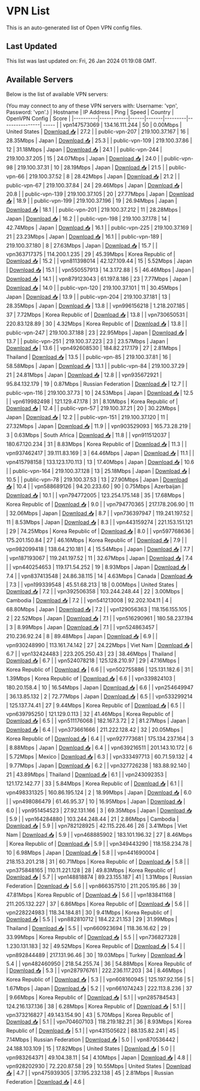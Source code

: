 # VPN List

This is an auto-generated list of Open VPN config files.

## Last Updated

This list was last updated on: Fri, 26 Jan 2024 01:19:08 GMT.

## Available Servers

Below is the list of available VPN servers:

(You may connect to any of these VPN servers with: Username: 'vpn', Password: 'vpn'.)
| Hostname | IP Address | Ping | Speed | Country | OpenVPN Config | Score |
|----------|------------|------|-------|---------|----------------| ----- |
| vpn147573069 | 134.16.111.244 | 50 | 0.00Mbps | United States | [Download 📥](./configs/server_0_US.ovpn) | 27.2 |
| public-vpn-207 | 219.100.37.167 | 16 | 28.35Mbps | Japan | [Download 📥](./configs/server_1_JP.ovpn) | 25.3 |
| public-vpn-109 | 219.100.37.86 | 12 | 31.18Mbps | Japan | [Download 📥](./configs/server_2_JP.ovpn) | 24.1 |
| public-vpn-244 | 219.100.37.205 | 15 | 24.07Mbps | Japan | [Download 📥](./configs/server_3_JP.ovpn) | 24.0 |
| public-vpn-98 | 219.100.37.31 | 10 | 28.19Mbps | Japan | [Download 📥](./configs/server_4_JP.ovpn) | 21.5 |
| public-vpn-66 | 219.100.37.52 | 8 | 28.42Mbps | Japan | [Download 📥](./configs/server_5_JP.ovpn) | 21.2 |
| public-vpn-67 | 219.100.37.84 | 24 | 29.46Mbps | Japan | [Download 📥](./configs/server_6_JP.ovpn) | 20.8 |
| public-vpn-139 | 219.100.37.105 | 20 | 27.77Mbps | Japan | [Download 📥](./configs/server_7_JP.ovpn) | 18.9 |
| public-vpn-199 | 219.100.37.196 | 19 | 26.94Mbps | Japan | [Download 📥](./configs/server_8_JP.ovpn) | 18.1 |
| public-vpn-201 | 219.100.37.212 | 11 | 28.28Mbps | Japan | [Download 📥](./configs/server_9_JP.ovpn) | 16.2 |
| public-vpn-198 | 219.100.37.178 | 14 | 42.74Mbps | Japan | [Download 📥](./configs/server_10_JP.ovpn) | 16.1 |
| public-vpn-225 | 219.100.37.169 | 21 | 23.23Mbps | Japan | [Download 📥](./configs/server_11_JP.ovpn) | 16.1 |
| public-vpn-189 | 219.100.37.180 | 8 | 27.63Mbps | Japan | [Download 📥](./configs/server_12_JP.ovpn) | 15.7 |
| vpn363717375 | 114.200.1.235 | 29 | 45.39Mbps | Korea Republic of | [Download 📥](./configs/server_13_KR.ovpn) | 15.2 |
| vpn811398014 | 42.127.109.44 | 15 | 5.52Mbps | Japan | [Download 📥](./configs/server_14_JP.ovpn) | 15.1 |
| vpn550557913 | 14.3.172.88 | 5 | 46.46Mbps | Japan | [Download 📥](./configs/server_15_JP.ovpn) | 14.1 |
| vpn879123043 | 61.197.8.186 | 23 | 7.77Mbps | Japan | [Download 📥](./configs/server_16_JP.ovpn) | 14.0 |
| public-vpn-120 | 219.100.37.101 | 11 | 30.45Mbps | Japan | [Download 📥](./configs/server_17_JP.ovpn) | 13.9 |
| public-vpn-204 | 219.100.37.181 | 13 | 28.35Mbps | Japan | [Download 📥](./configs/server_18_JP.ovpn) | 13.8 |
| vpn996156218 | 1.218.207.185 | 37 | 7.72Mbps | Korea Republic of | [Download 📥](./configs/server_19_KR.ovpn) | 13.8 |
| vpn730650531 | 220.83.128.89 | 30 | 4.32Mbps | Korea Republic of | [Download 📥](./configs/server_20_KR.ovpn) | 13.8 |
| public-vpn-247 | 219.100.37.188 | 23 | 22.95Mbps | Japan | [Download 📥](./configs/server_21_JP.ovpn) | 13.7 |
| public-vpn-251 | 219.100.37.223 | 23 | 23.57Mbps | Japan | [Download 📥](./configs/server_22_JP.ovpn) | 13.6 |
| vpn492608530 | 184.82.217.179 | 27 | 2.81Mbps | Thailand | [Download 📥](./configs/server_23_TH.ovpn) | 13.5 |
| public-vpn-85 | 219.100.37.81 | 16 | 58.58Mbps | Japan | [Download 📥](./configs/server_24_JP.ovpn) | 13.1 |
| public-vpn-84 | 219.100.37.29 | 21 | 24.81Mbps | Japan | [Download 📥](./configs/server_25_JP.ovpn) | 12.8 |
| vpn935672921 | 95.84.132.179 | 19 | 0.87Mbps | Russian Federation | [Download 📥](./configs/server_26_RU.ovpn) | 12.7 |
| public-vpn-116 | 219.100.37.73 | 10 | 24.53Mbps | Japan | [Download 📥](./configs/server_27_JP.ovpn) | 12.5 |
| vpn619982498 | 121.129.47.178 | 31 | 8.10Mbps | Korea Republic of | [Download 📥](./configs/server_28_KR.ovpn) | 12.4 |
| public-vpn-57 | 219.100.37.21 | 20 | 30.22Mbps | Japan | [Download 📥](./configs/server_29_JP.ovpn) | 12.2 |
| public-vpn-151 | 219.100.37.120 | 11 | 27.32Mbps | Japan | [Download 📥](./configs/server_30_JP.ovpn) | 11.9 |
| vpn903529093 | 165.73.28.219 | 3 | 0.63Mbps | South Africa | [Download 📥](./configs/server_31_ZA.ovpn) | 11.8 |
| vpn911512037 | 180.67.120.234 | 31 | 8.83Mbps | Korea Republic of | [Download 📥](./configs/server_32_KR.ovpn) | 11.3 |
| vpn937462417 | 39.111.83.169 | 3 | 64.46Mbps | Japan | [Download 📥](./configs/server_33_JP.ovpn) | 11.1 |
| vpn415798158 | 133.123.170.113 | 13 | 17.40Mbps | Japan | [Download 📥](./configs/server_34_JP.ovpn) | 10.6 |
| public-vpn-164 | 219.100.37.128 | 13 | 25.18Mbps | Japan | [Download 📥](./configs/server_35_JP.ovpn) | 10.5 |
| public-vpn-78 | 219.100.37.53 | 13 | 27.90Mbps | Japan | [Download 📥](./configs/server_36_JP.ovpn) | 10.4 |
| vpn588689126 | 94.20.233.60 | 90 | 0.75Mbps | Azerbaijan | [Download 📥](./configs/server_37_AZ.ovpn) | 10.1 |
| vpn794772005 | 123.254.175.148 | 35 | 17.68Mbps | Korea Republic of | [Download 📥](./configs/server_38_KR.ovpn) | 9.0 |
| vpn794770365 | 217.178.206.90 | 11 | 32.06Mbps | Japan | [Download 📥](./configs/server_39_JP.ovpn) | 8.7 |
| vpn736397947 | 119.241.197.52 | 11 | 8.53Mbps | Japan | [Download 📥](./configs/server_40_JP.ovpn) | 8.3 |
| vpn443159274 | 221.153.151.121 | 29 | 74.25Mbps | Korea Republic of | [Download 📥](./configs/server_41_KR.ovpn) | 8.0 |
| vpn597768636 | 175.201.150.84 | 27 | 46.16Mbps | Korea Republic of | [Download 📥](./configs/server_42_KR.ovpn) | 7.9 |
| vpn982099418 | 138.64.210.181 | 4 | 15.54Mbps | Japan | [Download 📥](./configs/server_43_JP.ovpn) | 7.7 |
| vpn187193067 | 119.241.197.52 | 11 | 32.67Mbps | Japan | [Download 📥](./configs/server_44_JP.ovpn) | 7.4 |
| vpn440254653 | 119.171.54.252 | 19 | 8.93Mbps | Japan | [Download 📥](./configs/server_45_JP.ovpn) | 7.4 |
| vpn837413548 | 24.86.38.115 | 14 | 4.63Mbps | Canada | [Download 📥](./configs/server_46_CA.ovpn) | 7.3 |
| vpn199339548 | 45.51.68.213 | 18 | 0.00Mbps | United States | [Download 📥](./configs/server_47_US.ovpn) | 7.2 |
| vpn392506358 | 103.244.248.44 | 22 | 3.00Mbps | Cambodia | [Download 📥](./configs/server_48_KH.ovpn) | 7.2 |
| vpn541213008 | 92.202.104.11 | 4 | 68.80Mbps | Japan | [Download 📥](./configs/server_49_JP.ovpn) | 7.2 |
| vpn129056363 | 118.156.155.105 | 2 | 22.52Mbps | Japan | [Download 📥](./configs/server_50_JP.ovpn) | 7.1 |
| vpn516290961 | 180.58.237.194 | 3 | 8.99Mbps | Japan | [Download 📥](./configs/server_51_JP.ovpn) | 7.1 |
| vpn524863457 | 210.236.92.24 | 8 | 89.48Mbps | Japan | [Download 📥](./configs/server_52_JP.ovpn) | 6.9 |
| vpn930248990 | 113.161.74.142 | 27 | 24.22Mbps | Viet Nam | [Download 📥](./configs/server_53_VN.ovpn) | 6.7 |
| vpn132424483 | 223.205.250.43 | 23 | 38.46Mbps | Thailand | [Download 📥](./configs/server_54_TH.ovpn) | 6.7 |
| vpn524078218 | 125.128.210.97 | 29 | 47.16Mbps | Korea Republic of | [Download 📥](./configs/server_55_KR.ovpn) | 6.6 |
| vpn502755886 | 125.131.182.6 | 31 | 1.39Mbps | Korea Republic of | [Download 📥](./configs/server_56_KR.ovpn) | 6.6 |
| vpn339824103 | 180.20.158.4 | 10 | 16.54Mbps | Japan | [Download 📥](./configs/server_57_JP.ovpn) | 6.6 |
| vpn254649947 | 36.13.85.132 | 2 | 72.77Mbps | Japan | [Download 📥](./configs/server_58_JP.ovpn) | 6.5 |
| vpn533299214 | 125.137.74.41 | 27 | 9.44Mbps | Korea Republic of | [Download 📥](./configs/server_59_KR.ovpn) | 6.5 |
| vpn639795250 | 121.129.0.113 | 32 | 41.46Mbps | Korea Republic of | [Download 📥](./configs/server_60_KR.ovpn) | 6.5 |
| vpn511176068 | 182.167.3.72 | 2 | 81.27Mbps | Japan | [Download 📥](./configs/server_61_JP.ovpn) | 6.4 |
| vpn373661666 | 211.222.128.42 | 32 | 20.05Mbps | Korea Republic of | [Download 📥](./configs/server_62_KR.ovpn) | 6.4 |
| vpn927773681 | 175.134.237.164 | 3 | 8.88Mbps | Japan | [Download 📥](./configs/server_63_JP.ovpn) | 6.4 |
| vpn639216511 | 201.143.10.172 | 6 | 5.72Mbps | Mexico | [Download 📥](./configs/server_64_MX.ovpn) | 6.3 |
| vpn333497713 | 60.71.59.132 | 4 | 9.77Mbps | Japan | [Download 📥](./configs/server_65_JP.ovpn) | 6.2 |
| vpn327726238 | 183.88.92.140 | 21 | 43.89Mbps | Thailand | [Download 📥](./configs/server_66_TH.ovpn) | 6.1 |
| vpn243092353 | 121.172.142.77 | 33 | 5.84Mbps | Korea Republic of | [Download 📥](./configs/server_67_KR.ovpn) | 6.1 |
| vpn498331325 | 160.86.195.124 | 2 | 18.99Mbps | Japan | [Download 📥](./configs/server_68_JP.ovpn) | 6.0 |
| vpn498086479 | 61.46.95.37 | 10 | 16.95Mbps | Japan | [Download 📥](./configs/server_69_JP.ovpn) | 6.0 |
| vpn951454523 | 27.92.131.166 | 3 | 69.35Mbps | Japan | [Download 📥](./configs/server_70_JP.ovpn) | 5.9 |
| vpn164284880 | 103.244.248.44 | 21 | 2.86Mbps | Cambodia | [Download 📥](./configs/server_71_KH.ovpn) | 5.9 |
| vpn782128925 | 42.115.226.46 | 26 | 3.41Mbps | Viet Nam | [Download 📥](./configs/server_72_VN.ovpn) | 5.9 |
| vpn468885902 | 183.101.196.32 | 27 | 8.46Mbps | Korea Republic of | [Download 📥](./configs/server_73_KR.ovpn) | 5.9 |
| vpn349443290 | 118.158.234.78 | 10 | 6.98Mbps | Japan | [Download 📥](./configs/server_74_JP.ovpn) | 5.8 |
| vpn441690004 | 218.153.201.218 | 31 | 60.71Mbps | Korea Republic of | [Download 📥](./configs/server_75_KR.ovpn) | 5.8 |
| vpn375848165 | 110.11.221.128 | 28 | 49.83Mbps | Korea Republic of | [Download 📥](./configs/server_76_KR.ovpn) | 5.7 |
| vpn148818874 | 89.23.155.187 | 41 | 1.31Mbps | Russian Federation | [Download 📥](./configs/server_77_RU.ovpn) | 5.6 |
| vpn866357510 | 211.205.195.86 | 39 | 47.81Mbps | Korea Republic of | [Download 📥](./configs/server_78_KR.ovpn) | 5.6 |
| vpn183841168 | 211.205.132.227 | 37 | 6.86Mbps | Korea Republic of | [Download 📥](./configs/server_79_KR.ovpn) | 5.6 |
| vpn228224983 | 118.34.184.81 | 30 | 9.41Mbps | Korea Republic of | [Download 📥](./configs/server_80_KR.ovpn) | 5.5 |
| vpn882810712 | 184.22.21.153 | 29 | 31.99Mbps | Thailand | [Download 📥](./configs/server_81_TH.ovpn) | 5.5 |
| vpn660923694 | 118.36.16.62 | 29 | 33.99Mbps | Korea Republic of | [Download 📥](./configs/server_82_KR.ovpn) | 5.5 |
| vpn736827328 | 1.230.131.183 | 32 | 49.52Mbps | Korea Republic of | [Download 📥](./configs/server_83_KR.ovpn) | 5.4 |
| vpn892844489 | 217.131.96.46 | 30 | 19.03Mbps | Turkey | [Download 📥](./configs/server_84_TR.ovpn) | 5.4 |
| vpn482460950 | 218.54.255.74 | 36 | 54.88Mbps | Korea Republic of | [Download 📥](./configs/server_85_KR.ovpn) | 5.3 |
| vpn287976761 | 222.236.117.203 | 34 | 8.46Mbps | Korea Republic of | [Download 📥](./configs/server_86_KR.ovpn) | 5.3 |
| vpn608160945 | 125.197.92.156 | 5 | 1.67Mbps | Japan | [Download 📥](./configs/server_87_JP.ovpn) | 5.2 |
| vpn661074243 | 222.113.8.236 | 37 | 9.66Mbps | Korea Republic of | [Download 📥](./configs/server_88_KR.ovpn) | 5.1 |
| vpn285784543 | 124.216.137.136 | 38 | 6.28Mbps | Korea Republic of | [Download 📥](./configs/server_89_KR.ovpn) | 5.1 |
| vpn373216827 | 49.143.154.90 | 43 | 5.70Mbps | Korea Republic of | [Download 📥](./configs/server_90_KR.ovpn) | 5.1 |
| vpn704607103 | 118.219.182.21 | 36 | 8.93Mbps | Korea Republic of | [Download 📥](./configs/server_91_KR.ovpn) | 5.1 |
| vpn431505622 | 88.135.82.241 | 45 | 7.14Mbps | Russian Federation | [Download 📥](./configs/server_92_RU.ovpn) | 5.0 |
| vpn870536442 | 24.188.103.109 | 15 | 17.82Mbps | United States | [Download 📥](./configs/server_93_US.ovpn) | 5.0 |
| vpn983264371 | 49.104.38.11 | 54 | 4.10Mbps | Japan | [Download 📥](./configs/server_94_JP.ovpn) | 4.8 |
| vpn928202930 | 72.220.87.58 | 29 | 10.55Mbps | United States | [Download 📥](./configs/server_95_US.ovpn) | 4.7 |
| vpn475939305 | 37.195.232.138 | 45 | 2.81Mbps | Russian Federation | [Download 📥](./configs/server_96_RU.ovpn) | 4.6 |
